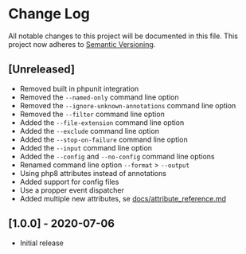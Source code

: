 # Change Log

All notable changes to this project will be documented in this file.
This project now adheres to [Semantic Versioning](http://semver.org/).

## [Unreleased]

- Removed built in phpunit integration
- Removed the `--named-only` command line option
- Removed the `--ignore-unknown-annotations` command line option
- Removed the `--filter` command line option
- Added the `--file-extension` command line option
- Added the `--exclude` command line option
- Added the `--stop-on-failure` command line option
- Added the `--input` command line option
- Added the `--config` and `--no-config` command line options
- Renamed command line option `--format` > `--output`
- Using php8 attributes instead of annotations
- Added support for config files
- Use a propper event dispatcher
- Added multiple new attributes, se [docs/attribute_reference.md](docs/attribute_reference.md)

## [1.0.0] - 2020-07-06

- Initial release
